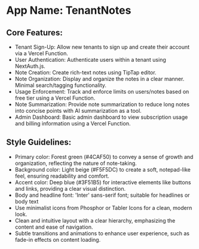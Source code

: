 # **App Name**: TenantNotes

## Core Features:

- Tenant Sign-Up: Allow new tenants to sign up and create their account via a Vercel Function.
- User Authentication: Authenticate users within a tenant using NextAuth.js.
- Note Creation: Create rich-text notes using TipTap editor.
- Note Organization: Display and organize the notes in a clear manner. Minimal search/tagging functionality.
- Usage Enforcement: Track and enforce limits on users/notes based on free tier using a Vercel Function.
- Note Summarization: Provide note summarization to reduce long notes into concise points with AI summarization as a tool.
- Admin Dashboard: Basic admin dashboard to view subscription usage and billing information using a Vercel Function.

## Style Guidelines:

- Primary color: Forest green (#4CAF50) to convey a sense of growth and organization, reflecting the nature of note-taking.
- Background color: Light beige (#F5F5DC) to create a soft, notepad-like feel, ensuring readability and comfort.
- Accent color: Deep blue (#3F51B5) for interactive elements like buttons and links, providing a clear visual distinction.
- Body and headline font: 'Inter' sans-serif font; suitable for headlines or body text
- Use minimalist icons from Phosphor or Tabler Icons for a clean, modern look.
- Clean and intuitive layout with a clear hierarchy, emphasizing the content and ease of navigation.
- Subtle transitions and animations to enhance user experience, such as fade-in effects on content loading.
